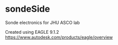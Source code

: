 # sondeSide
Sonde electronics for JHU ASCO lab

Created using EAGLE 9.1.2 
https://www.autodesk.com/products/eagle/overview
